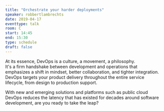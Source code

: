 ```yaml
---
title: "Orchestrate your harder deployments"
speaker: robbertlambrechts
date: 2019-04-17
eventtype: talk
room: C
start: 14:45
end: 15:30
type: schedule
draft: false
---
```


At its essence, DevOps is a culture, a movement, a philosophy.  
It's a firm handshake between development and operations that emphasizes a shift in mindset,
better collaboration, and tighter integration.  
DevOps targets your product delivery throughout the entire service lifecycle, from design to production support.  

With new and emerging solutions and platforms such as public cloud DevOps reduces the latency
that has existed for decades around software development, are you ready to take the leap?  

